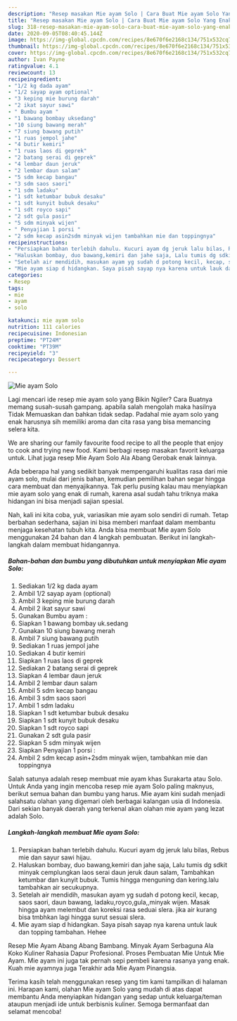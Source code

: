 ```yaml
---
description: "Resep masakan Mie ayam Solo | Cara Buat Mie ayam Solo Yang Enak Dan Lezat"
title: "Resep masakan Mie ayam Solo | Cara Buat Mie ayam Solo Yang Enak Dan Lezat"
slug: 318-resep-masakan-mie-ayam-solo-cara-buat-mie-ayam-solo-yang-enak-dan-lezat
date: 2020-09-05T08:40:45.144Z
image: https://img-global.cpcdn.com/recipes/8e670f6e2168c134/751x532cq70/mie-ayam-solo-foto-resep-utama.jpg
thumbnail: https://img-global.cpcdn.com/recipes/8e670f6e2168c134/751x532cq70/mie-ayam-solo-foto-resep-utama.jpg
cover: https://img-global.cpcdn.com/recipes/8e670f6e2168c134/751x532cq70/mie-ayam-solo-foto-resep-utama.jpg
author: Ivan Payne
ratingvalue: 4.1
reviewcount: 13
recipeingredient:
- "1/2 kg dada ayam"
- "1/2 sayap ayam optional"
- "3 keping mie burung darah"
- "2 ikat sayur sawi"
- " Bumbu ayam "
- "1 bawang bombay uksedang"
- "10 siung bawang merah"
- "7 siung bawang putih"
- "1 ruas jempol jahe"
- "4 butir kemiri"
- "1 ruas laos di geprek"
- "2 batang serai di geprek"
- "4 lembar daun jeruk"
- "2 lembar daun salam"
- "5 sdm kecap bangau"
- "3 sdm saos saori"
- "1 sdm ladaku"
- "1 sdt ketumbar bubuk desaku"
- "1 sdt kunyit bubuk desaku"
- "1 sdt royco sapi"
- "2 sdt gula pasir"
- "5 sdm minyak wijen"
- " Penyajian 1 porsi "
- "2 sdm kecap asin2sdm minyak wijen tambahkan mie dan toppingnya"
recipeinstructions:
- "Persiapkan bahan terlebih dahulu. Kucuri ayam dg jeruk lalu bilas, Rebus mie dan sayur sawi hijau."
- "Haluskan bombay, duo bawang,kemiri dan jahe saja, Lalu tumis dg sdkit minyak cemplungkan laos serai daun jeruk daun salam, Tambahkan ketumbar dan kunyit bubuk. Tumis hingga menguning dan kering.lalu tambahkan air secukupnya."
- "Setelah air mendidih, masukan ayam yg sudah d potong kecil, kecap, saos saori, daun bawang, ladaku,royco,gula,,minyak wijen. Masak hingga ayam melembut dan koreksi rasa seduai slera. jika air kurang bisa tmbhkan lagi hingga surut sesuai slera."
- "Mie ayam siap d hidangkan. Saya pisah sayap nya karena untuk lauk dan topping tambahan. Hehee"
categories:
- Resep
tags:
- mie
- ayam
- solo

katakunci: mie ayam solo 
nutrition: 111 calories
recipecuisine: Indonesian
preptime: "PT24M"
cooktime: "PT39M"
recipeyield: "3"
recipecategory: Dessert

---
```



![Mie ayam Solo](https://img-global.cpcdn.com/recipes/8e670f6e2168c134/751x532cq70/mie-ayam-solo-foto-resep-utama.jpg)

Lagi mencari ide resep mie ayam solo yang Bikin Ngiler? Cara Buatnya memang susah-susah gampang. apabila salah mengolah maka hasilnya Tidak Memuaskan dan bahkan tidak sedap. Padahal mie ayam solo yang enak harusnya sih memiliki aroma dan cita rasa yang bisa memancing selera kita.

We are sharing our family favourite food recipe to all the people that enjoy to cook and trying new food. Kami berbagi resep masakan favorit keluarga untuk. Lihat juga resep Mie Ayam Solo Ala Abang Gerobak enak lainnya.

Ada beberapa hal yang sedikit banyak mempengaruhi kualitas rasa dari mie ayam solo, mulai dari jenis bahan, kemudian pemilihan bahan segar hingga cara membuat dan menyajikannya. Tak perlu pusing kalau mau menyiapkan mie ayam solo yang enak di rumah, karena asal sudah tahu triknya maka hidangan ini bisa menjadi sajian spesial.


Nah, kali ini kita coba, yuk, variasikan mie ayam solo sendiri di rumah. Tetap berbahan sederhana, sajian ini bisa memberi manfaat dalam membantu menjaga kesehatan tubuh kita. Anda bisa membuat Mie ayam Solo menggunakan 24 bahan dan 4 langkah pembuatan. Berikut ini langkah-langkah dalam membuat hidangannya.

<!--inarticleads1-->

##### Bahan-bahan dan bumbu yang dibutuhkan untuk menyiapkan Mie ayam Solo:

1. Sediakan 1/2 kg dada ayam
1. Ambil 1/2 sayap ayam (optional)
1. Ambil 3 keping mie burung darah
1. Ambil 2 ikat sayur sawi
1. Gunakan  Bumbu ayam :
1. Siapkan 1 bawang bombay uk.sedang
1. Gunakan 10 siung bawang merah
1. Ambil 7 siung bawang putih
1. Sediakan 1 ruas jempol jahe
1. Sediakan 4 butir kemiri
1. Siapkan 1 ruas laos di geprek
1. Sediakan 2 batang serai di geprek
1. Siapkan 4 lembar daun jeruk
1. Ambil 2 lembar daun salam
1. Ambil 5 sdm kecap bangau
1. Ambil 3 sdm saos saori
1. Ambil 1 sdm ladaku
1. Siapkan 1 sdt ketumbar bubuk desaku
1. Siapkan 1 sdt kunyit bubuk desaku
1. Siapkan 1 sdt royco sapi
1. Gunakan 2 sdt gula pasir
1. Siapkan 5 sdm minyak wijen
1. Siapkan  Penyajian 1 porsi :
1. Ambil 2 sdm kecap asin+2sdm minyak wijen, tambahkan mie dan toppingnya


Salah satunya adalah resep membuat mie ayam khas Surakarta atau Solo. Untuk Anda yang ingin mencoba resep mie ayam Solo paling maknyus, berikut semua bahan dan bumbu yang harus. Mie ayam kini sudah menjadi salahsatu olahan yang digemari oleh berbagai kalangan usia di Indonesia. Dari sekian banyak daerah yang terkenal akan olahan mie ayam yang lezat adalah Solo. 

<!--inarticleads2-->

##### Langkah-langkah membuat Mie ayam Solo:

1. Persiapkan bahan terlebih dahulu. Kucuri ayam dg jeruk lalu bilas, Rebus mie dan sayur sawi hijau.
1. Haluskan bombay, duo bawang,kemiri dan jahe saja, Lalu tumis dg sdkit minyak cemplungkan laos serai daun jeruk daun salam, Tambahkan ketumbar dan kunyit bubuk. Tumis hingga menguning dan kering.lalu tambahkan air secukupnya.
1. Setelah air mendidih, masukan ayam yg sudah d potong kecil, kecap, saos saori, daun bawang, ladaku,royco,gula,,minyak wijen. Masak hingga ayam melembut dan koreksi rasa seduai slera. jika air kurang bisa tmbhkan lagi hingga surut sesuai slera.
1. Mie ayam siap d hidangkan. Saya pisah sayap nya karena untuk lauk dan topping tambahan. Hehee


Resep Mie Ayam Abang Abang Bambang. Minyak Ayam Serbaguna Ala Koko Kuliner Rahasia Dapur Profesional. Proses Pembuatan Mie Untuk Mie Ayam. Mie ayam ini juga tak pernah sepi pembeli karena rasanya yang enak. Kuah mie ayamnya juga Terakhir ada Mie Ayam Pinangsia. 

Terima kasih telah menggunakan resep yang tim kami tampilkan di halaman ini. Harapan kami, olahan Mie ayam Solo yang mudah di atas dapat membantu Anda menyiapkan hidangan yang sedap untuk keluarga/teman ataupun menjadi ide untuk berbisnis kuliner. Semoga bermanfaat dan selamat mencoba!
